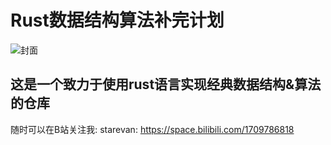 # Rust数据结构算法补完计划

![封面](<https://archive.biliimg.com/bfs/archive/d86b1b3ded49999d3b2b28270f144e7321775d28.jpg>)

## 这是一个致力于使用rust语言实现经典数据结构&算法的仓库

随时可以在B站关注我: starevan:  <https://space.bilibili.com/1709786818>

<!-- ![rust螃蟹](https://res.cloudinary.com/practicaldev/image/fetch/s--KKTEEiMu--/c_limit%2Cf_auto%2Cfl_progressive%2Cq_auto%2Cw_880/https://dev-to-uploads.s3.amazonaws.com/uploads/articles/1rbav0a0pbpyis6nn00a.png) -->
